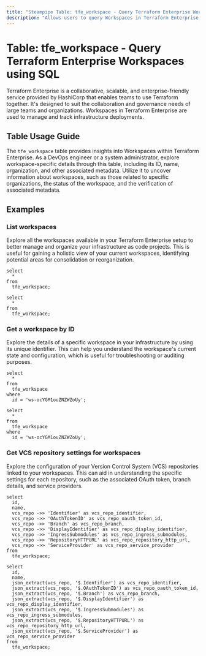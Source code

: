 ```yaml
---
title: "Steampipe Table: tfe_workspace - Query Terraform Enterprise Workspaces using SQL"
description: "Allows users to query Workspaces in Terraform Enterprise, specifically the details related to each workspace including its ID, name, organization, and other associated metadata."
---
```


# Table: tfe_workspace - Query Terraform Enterprise Workspaces using SQL

Terraform Enterprise is a collaborative, scalable, and enterprise-friendly service provided by HashiCorp that enables teams to use Terraform together. It's designed to suit the collaboration and governance needs of large teams and organizations. Workspaces in Terraform Enterprise are used to manage and track infrastructure deployments.

## Table Usage Guide

The `tfe_workspace` table provides insights into Workspaces within Terraform Enterprise. As a DevOps engineer or a system administrator, explore workspace-specific details through this table, including its ID, name, organization, and other associated metadata. Utilize it to uncover information about workspaces, such as those related to specific organizations, the status of the workspace, and the verification of associated metadata.

## Examples

### List workspaces
Explore all the workspaces available in your Terraform Enterprise setup to better manage and organize your infrastructure as code projects. This is useful for gaining a holistic view of your current workspaces, identifying potential areas for consolidation or reorganization.

```sql+postgres
select
  *
from
  tfe_workspace;
```

```sql+sqlite
select
  *
from
  tfe_workspace;
```

### Get a workspace by ID
Explore the details of a specific workspace in your infrastructure by using its unique identifier. This can help you understand the workspace's current state and configuration, which is useful for troubleshooting or auditing purposes.

```sql+postgres
select
  *
from
  tfe_workspace
where
  id = 'ws-ocYGM1ouZNZWZoUy';
```

```sql+sqlite
select
  *
from
  tfe_workspace
where
  id = 'ws-ocYGM1ouZNZWZoUy';
```

### Get VCS repository settings for workspaces
Explore the configuration of your Version Control System (VCS) repositories linked to your workspaces. This can aid in understanding the specific settings for each repository, such as the associated OAuth token, branch details, and service providers.

```sql+postgres
select
  id,
  name,
  vcs_repo ->> 'Identifier' as vcs_repo_identifier,
  vcs_repo ->> 'OAuthTokenID' as vcs_repo_oauth_token_id,
  vcs_repo ->> 'Branch' as vcs_repo_branch,
  vcs_repo ->> 'DisplayIdentifier' as vcs_repo_display_identifier,
  vcs_repo ->> 'IngressSubmodules' as vcs_repo_ingress_submodules,
  vcs_repo ->> 'RepositoryHTTPURL' as vcs_repo_repository_http_url,
  vcs_repo ->> 'ServiceProvider' as vcs_repo_service_provider
from
  tfe_workspace;
```

```sql+sqlite
select
  id,
  name,
  json_extract(vcs_repo, '$.Identifier') as vcs_repo_identifier,
  json_extract(vcs_repo, '$.OAuthTokenID') as vcs_repo_oauth_token_id,
  json_extract(vcs_repo, '$.Branch') as vcs_repo_branch,
  json_extract(vcs_repo, '$.DisplayIdentifier') as vcs_repo_display_identifier,
  json_extract(vcs_repo, '$.IngressSubmodules') as vcs_repo_ingress_submodules,
  json_extract(vcs_repo, '$.RepositoryHTTPURL') as vcs_repo_repository_http_url,
  json_extract(vcs_repo, '$.ServiceProvider') as vcs_repo_service_provider
from
  tfe_workspace;
```
